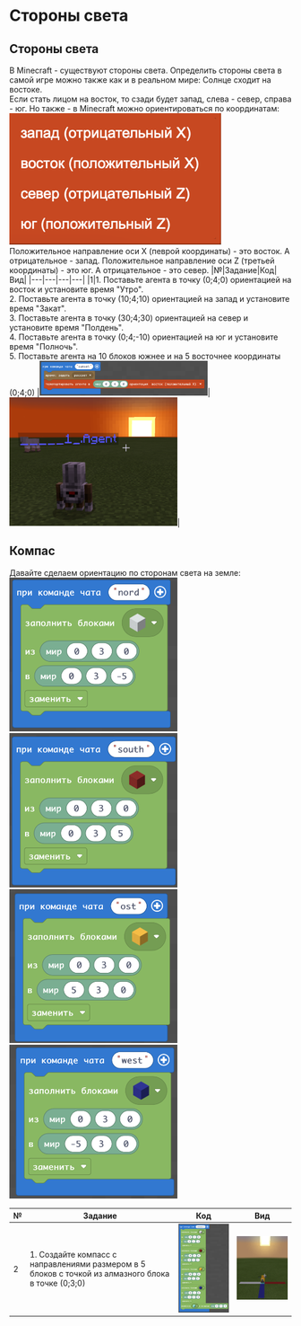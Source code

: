 # Стороны света
## Стороны света
В Minecraft - существуют стороны света. Определить стороны света в самой игре можно также как и в реальном мире: Солнце сходит на востоке.  
Если стать лицом на восток, то сзади будет запад, слева - север, справа - юг.
Но также - в Minecraft можно ориентироваться по координатам:  
<img src = "img/orients.png">  
Положительное направление оси X (певрой координаты) - это восток. А отрицательное - запад.
Положительное направление оси Z (третьей координаты) - это юг. А отрицательное - это север.
|№|Задание|Код|Вид|
|---|---|---|---|
|1|1. Поставьте агента в точку (0;4;0) ориентацией на восток и установите время "Утро".<br>2.  Поставьте агента в точку (10;4;10) ориентацией на запад и установите время "Закат".<br>3.  Поставьте агента в точку (30;4;30) ориентацией на север и установите время "Полдень".<br>4.  Поставьте агента в точку (0;4;-10) ориентацией на юг и установите время "Полночь".<br>5. Поставьте агента на 10 блоков южнее и на 5 восточнее координаты  (0;4;0) |<img src = "img/sunset_code.png" width = 300>|<img src = "img/sunset.png" width = 300>|

## Компас
Давайте сделаем ориентацию по сторонам света на земле:  
<img src = "img/nord.png" width = 300>   
<img src = "img/south.png" width = 300>  
<img src = "img/ost.png" width = 300>  
<img src = "img/west.png" width = 300>  


|№|Задание|Код|Вид|
|---|---|---|---|
|2|1. Создайте компасс с направлениями размером в 5 блоков с точкой из алмазного блока в точке (0;3;0)|<img src = "img/compass_code.png" width = 300>|<img src = "img/compass.png" width = 300>|

